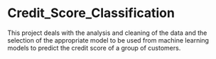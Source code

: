 # Credit_Score_Classification
This project deals with the analysis and cleaning of the data and the selection of the appropriate model to be used from machine learning models to predict the credit score of a group of customers.

